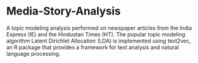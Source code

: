 # Media-Story-Analysis

A topic modeling analysis performed on newspaper articles from the India Express (IE) and the Hindustan Times (HT). The popular topic modeling algorithm Latent Dirichlet Allocation (LDA) is implemented using text2vec, an R package that provides a framework for text analysis and natural language processing. 
